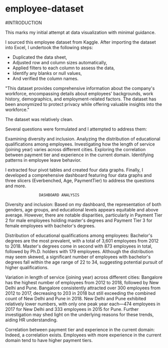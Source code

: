 # employee-dataset
 #INTRODUCTION

  This marks my initial attempt at data visualization with minimal guidance. 

  I sourced this employee dataset from Kaggle. After importing the dataset into Excel, I undertook the following steps:

   - Duplicated the data sheet,
   - Adjusted row and column sizes automatically, 
   - Applied filters to each column to assess the data, 
   - Identify any blanks or null values, 
   - And verified the column names. 
     
  "This dataset provides comprehensive information about the company's workforce, encompassing details about employees'  backgrounds, work history, 
    demographics, and employment-related factors. The dataset has been anonymized to protect  privacy while offering valuable insights into the workforce." 

   The dataset was relatively clean. 

  Several questions were formulated and I attempted to address them: 

  Examining diversity and inclusion. 
  Analyzing the distribution of educational qualifications among employees. 
  Investigating how the length of service (joining year) varies across different cities. 
  Exploring the correlation between payment tier and experience in the current domain. 
  Identifying patterns in employee leave behavior. 

  I extracted four pivot tables and created four data graphs. 
 Finally, I developed a comprehensive dashboard featuring four  data graphs and three slicers (Everbenched, Age, PaymentTier) to address the questions and more.  

                   DASHBOARD ANALYSIS 

  Diversity and inclusion: Based on my dashboard, the representation of both genders, age groups, and educational levels appears equitable and above average. 
However, there are notable disparities, particularly in Payment Tier 2 for male employees holding master's degrees and 
Payment Tier 3 for female employees with bachelor's degrees. 

  Distribution of educational qualifications among employees: Bachelor's degrees are the most prevalent, with a total of 3,601 employees from 2012 to 2018.
Master's degrees come in second with 873 employees in total, followed by Ph.D. holders with 179 employees. 
Although the distribution may seem skewed, a significant number of employees with bachelor's degrees fall within the age range of 22 to 34, 
suggesting potential pursuit of higher qualifications. 

  Variation in length of service (joining year) across different cities: Bangalore has the highest number of employees from 2012 to 2018, followed by New Delhi and Pune. 
Bangalore consistently attracted over 300 employees from 2012 to 2017, decreasing to 203 in 2018 but still exceeding the combined count of New Delhi and Pune in 2018. 
New Delhi and Pune exhibited relatively lower numbers, with only one peak year each—474 employees in 2017 for New Delhi and 333 employees in 2015 for Pune. 
Further investigation may shed light on the underlying reasons for these trends, aiding HR understanding. 

Correlation between payment tier and experience in the current domain: 
Indeed, a correlation exists. Employees with more experience in the current domain tend to have higher payment tiers.

